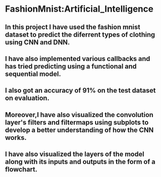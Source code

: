 # FashionMnist:Artificial_Intelligence

## In this project I have used the fashion mnist dataset to predict the diferrent types of clothing using CNN and DNN.

## I have also implemented various callbacks and has tried predicting using a functional and sequential model.

## I also got an accuracy of 91% on the test dataset on evaluation.

## Moreover,I have also visualized the convolution layer's filters and filtermaps using subplots to develop a better understanding of how the CNN works.

## I have also visualized the layers of the model along with its inputs and outputs in the form of a flowchart.
